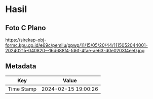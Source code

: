 # Hasil

## Foto C Plano

https://sirekap-obj-formc.kpu.go.id/e69c/pemilu/ppwp/11/15/05/20/44/1115052044001-20240215-040820--16d688f4-fd6f-4fae-ae63-d0e0203f4ee0.jpg


## Metadata

| Key        | Value               |
| ---------- | ------------------- |
| Time Stamp | 2024-02-15 19:00:26 |



